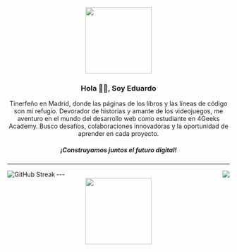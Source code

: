 
<div align="center">

<img  src="https://i.giphy.com/media/CrFLL3CnRpw5ddlBMm/giphy.webp"  width="150" />

<h3  align="center">Hola 🧟‍♂️, Soy Eduardo</h3>

<p  align="center">Tinerfeño en Madrid, donde las páginas de los libros y las líneas de código son mi refugio. Devorador de historias y amante de los videojuegos, me aventuro en el mundo del desarrollo web como estudiante en 4Geeks Academy.
Busco desafíos, colaboraciones innovadoras y la oportunidad de aprender en cada proyecto.</p>

<h5  align="center">¡Construyamos juntos el futuro digital!</h5>

</div>

---
<div>
<img align="left" src="https://github-readme-streak-stats.herokuapp.com?user=EduardoHernandezGuzman&theme=transparent&hide_border=true&locale=es&date_format=j%20M%5B%20Y%5D&card_width=400" alt="GitHub Streak" />

<img align="right" src="https://github-readme-stats.vercel.app/api/top-langs/?username=EduardoHernandezGuzman&exclude_repo=github-readme-stats,anuraghazra.github.io" />
  </div>
---
<div align="center">

<img  src="https://i.giphy.com/media/5k01Xbfhom6zRfgYEN/giphy.webp"  width="150" />
</div>
